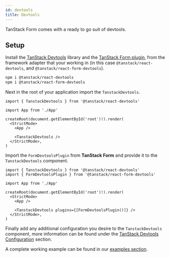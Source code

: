 ```yaml
---
id: devtools
title: Devtools
---
```


TanStack Form comes with a ready to go suit of devtools.

## Setup

Install the [TanStack Devtools](https://tanstack.com/devtools/latest/docs/quick-start) library and the [TanStack Form plugin](http://npmjs.com/package/@tanstack/react-form-devtools), from the framework adapter that your working in (in this case `@tanstack/react-devtools`, and `@tanstack/react-form-devtools`).

```bash
npm i @tanstack/react-devtools
npm i @tanstack/react-form-devtools
```

Next in the root of your application import the `TanstackDevtools`.

```tsx
import { TanstackDevtools } from '@tanstack/react-devtools'

import App from './App'

createRoot(document.getElementById('root')!).render(
  <StrictMode>
    <App />

    <TanstackDevtools />
  </StrictMode>,
)
```

Import the `FormDevtoolsPlugin` from **TanStack Form** and provide it to the `TanstackDevtools` component.

```tsx
import { TanstackDevtools } from '@tanstack/react-devtools'
import { FormDevtoolsPlugin } from '@tanstack/react-form-devtools'

import App from './App'

createRoot(document.getElementById('root')!).render(
  <StrictMode>
    <App />

    <TanstackDevtools plugins={[FormDevtoolsPlugin()]} />
  </StrictMode>,
)
```

Finally add any additional configuration you desire to the `TanstackDevtools` component, more information can be found under the [TanStack Devtools Configuration](https://tanstack.com/devtools/) section.

A complete working example can be found in our [examples section](https://tanstack.com/form/latest/docs/framework/react/examples/devtools).
